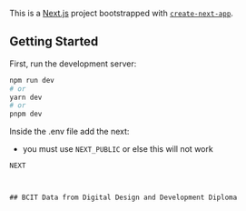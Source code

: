 This is a [Next.js](https://nextjs.org/) project bootstrapped with [`create-next-app`](https://github.com/vercel/next.js/tree/canary/packages/create-next-app).

## Getting Started

First, run the development server:

```bash
npm run dev
# or
yarn dev
# or
pnpm dev
```

Inside the .env file add the next:
- you must use `NEXT_PUBLIC` or else this will not work

```
NEXT



## BCIT Data from Digital Design and Development Diploma
